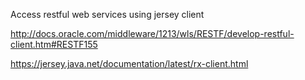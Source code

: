 Access restful web services using jersey client

http://docs.oracle.com/middleware/1213/wls/RESTF/develop-restful-client.htm#RESTF155

https://jersey.java.net/documentation/latest/rx-client.html